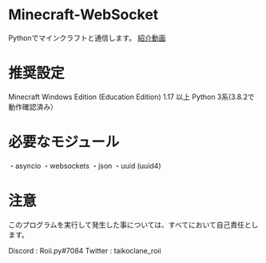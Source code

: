 # Minecraft-WebSocket
Pythonでマインクラフトと通信します。
[紹介動画](https://youtu.be/84mRasekjC8)

# 推奨設定
Minecraft Windows Edition (Education Edition) 1.17 以上
Python 3系(3.8.2で動作確認済み）

# 必要なモジュール
・asyncio
・websockets
・json
・uuid (uuid4)

# 注意
このプログラムを実行して発生した事については、すべてにおいて自己責任とします。

Discord : Roii.py#7084
Twitter : taikoclane_roii
